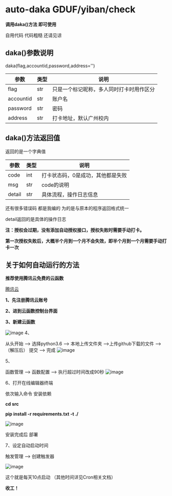 # auto-daka GDUF/yiban/check
**调用daka()方法 即可使用** 

自用代码 代码粗糙 还请见谅

## daka()参数说明

daka(flag,accountid,password,address='')

|  参数   | 类型  |说明|
|  ----  | ----  | ---- |
| flag  | str |只是一个标记昵称，多人同时打卡时用作区分|
| accountid  | str |账户名|
| password  | str |密码|
| address  | str |打卡地址，默认广州校内|

## daka()方法返回值

返回的是一个字典值

|  参数   | 类型  |说明|
|  ----  | ----  | ---- |
| code  | int |打卡状态码，0是成功，其他都是失败|
| msg | str |code的说明|
|  detail   | str  |具体流程，操作日志信息|


还有很多错误码 都是我编的 为的是与原本的程序返回格式统一

detail返回的是具体的操作日志

**注：授权会过期，没有添加自动授权接口，授权失败时需要手动打卡。** 

**第一次授权失败后，大概半个月到一个月不会失效，即半个月到一个月需要手动打卡一次**

## 关于如何自动运行的方法

**推荐使用腾讯云免费的云函数**

[腾讯云](https://cloud.tencent.com/)

**1、先注册腾讯云账号**

**2、进到云函数控制台界面**

**3、新建云函数**

![image](https://user-images.githubusercontent.com/88192911/158826265-75603d6c-ffca-4107-9bbf-950105498250.png)
4、

从头开始 --> 选择python3.6 --> 本地上传文件夹 -->上传github下载的文件 -->（解压后） 提交 --> 完成
![image](https://user-images.githubusercontent.com/88192911/158829870-f069c5db-306c-4acd-b1b7-638af6742cf7.png)

5、

函数管理 --> 函数配置 --> 执行超过时间改成90秒
![image](https://user-images.githubusercontent.com/88192911/158827111-31e8e55b-65c3-48f1-8df8-78d61ee2bc2d.png)

6、打开在线编辑器终端

依次输入命令 安装依赖

**cd src**

**pip install -r requirements.txt -t ./**

![image](https://user-images.githubusercontent.com/88192911/158831942-88c8a487-3479-4639-9d5a-8feeb6fe5f42.png)

安装完成后 部署

7、设定自动启动时间

触发管理 --> 创建触发器

![image](https://user-images.githubusercontent.com/88192911/158832213-d3ad7a74-7bec-4efa-876b-c99f798e115b.png)

这个就是每天10点启动 （其他时间详见Cron相关文档）

**收工！**
